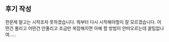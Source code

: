 ## 후기 작성
한문제 말고는 시작조차 못하겠습니다.
뭐부터 다시 시작해야할지 잘 모르겠습니다. 어떤건 풀리고 어떤건 안풀리고 조금만 복잡해지면 아예 할 방법이 안떠오르는데 꿀팁없나여.....
